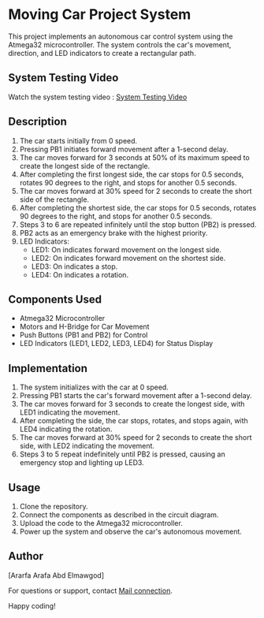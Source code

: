 
# Moving Car Project System

This project implements an autonomous car control system using the Atmega32 microcontroller. The system controls the car's movement, direction, and LED indicators to create a rectangular path.

## System Testing Video
Watch the system testing video : [System Testing Video](https://drive.google.com/file/d/18ydaOmGCf4X7Lg1qFwADl9SzpGE8zMik/view?usp=sharing)

## Description
1. The car starts initially from 0 speed.
2. Pressing PB1 initiates forward movement after a 1-second delay.
3. The car moves forward for 3 seconds at 50% of its maximum speed to create the longest side of the rectangle.
4. After completing the first longest side, the car stops for 0.5 seconds, rotates 90 degrees to the right, and stops for another 0.5 seconds.
5. The car moves forward at 30% speed for 2 seconds to create the short side of the rectangle.
6. After completing the shortest side, the car stops for 0.5 seconds, rotates 90 degrees to the right, and stops for another 0.5 seconds.
7. Steps 3 to 6 are repeated infinitely until the stop button (PB2) is pressed.
8. PB2 acts as an emergency brake with the highest priority.
9. LED Indicators:
   - LED1: On indicates forward movement on the longest side.
   - LED2: On indicates forward movement on the shortest side.
   - LED3: On indicates a stop.
   - LED4: On indicates a rotation.

## Components Used

- Atmega32 Microcontroller
- Motors and H-Bridge for Car Movement
- Push Buttons (PB1 and PB2) for Control
- LED Indicators (LED1, LED2, LED3, LED4) for Status Display

## Implementation

1. The system initializes with the car at 0 speed.
2. Pressing PB1 starts the car's forward movement after a 1-second delay.
3. The car moves forward for 3 seconds to create the longest side, with LED1 indicating the movement.
4. After completing the side, the car stops, rotates, and stops again, with LED4 indicating the rotation.
5. The car moves forward at 30% speed for 2 seconds to create the short side, with LED2 indicating the movement.
6. Steps 3 to 5 repeat indefinitely until PB2 is pressed, causing an emergency stop and lighting up LED3.

## Usage

1. Clone the repository.
2. Connect the components as described in the circuit diagram.
3. Upload the code to the Atmega32 microcontroller.
4. Power up the system and observe the car's autonomous movement.

## Author

[Ararfa Arafa Abd Elmawgod]

For questions or support, contact [Mail connection](arafa.prog.98@gmail.com).


Happy coding!
